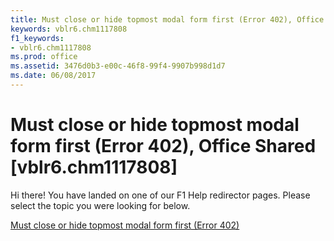 ```yaml
---
title: Must close or hide topmost modal form first (Error 402), Office Shared [vblr6.chm1117808]
keywords: vblr6.chm1117808
f1_keywords:
- vblr6.chm1117808
ms.prod: office
ms.assetid: 3476d0b3-e00c-46f8-99f4-9907b998d1d7
ms.date: 06/08/2017
---
```



# Must close or hide topmost modal form first (Error 402), Office Shared [vblr6.chm1117808]

Hi there! You have landed on one of our F1 Help redirector pages. Please select the topic you were looking for below.

[Must close or hide topmost modal form first (Error 402)](http://msdn.microsoft.com/library/cba9d4b4-f8d9-0ba5-340f-38bd16cc59d7%28Office.15%29.aspx)

